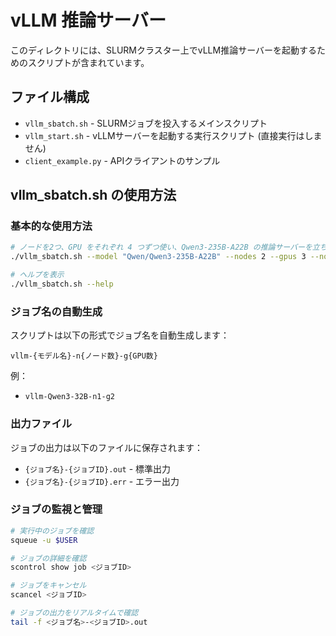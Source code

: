 # vLLM 推論サーバー

このディレクトリには、SLURMクラスター上でvLLM推論サーバーを起動するためのスクリプトが含まれています。

## ファイル構成

- `vllm_sbatch.sh` - SLURMジョブを投入するメインスクリプト
- `vllm_start.sh` - vLLMサーバーを起動する実行スクリプト (直接実行はしません)
- `client_example.py` - APIクライアントのサンプル

## vllm_sbatch.sh の使用方法

### 基本的な使用方法

```bash
# ノードを2つ、GPU をそれぞれ 4 つずつ使い、Qwen3-235B-A22B の推論サーバーを立ち上げる
./vllm_sbatch.sh --model "Qwen/Qwen3-235B-A22B" --nodes 2 --gpus 3 --nodelist osk-gpu54,osk-gpu91 --timeout 01:00:00

# ヘルプを表示
./vllm_sbatch.sh --help
```

### ジョブ名の自動生成

スクリプトは以下の形式でジョブ名を自動生成します：

```
vllm-{モデル名}-n{ノード数}-g{GPU数}
```

例：
- `vllm-Qwen3-32B-n1-g2`

### 出力ファイル

ジョブの出力は以下のファイルに保存されます：

- `{ジョブ名}-{ジョブID}.out` - 標準出力
- `{ジョブ名}-{ジョブID}.err` - エラー出力

### ジョブの監視と管理

```bash
# 実行中のジョブを確認
squeue -u $USER

# ジョブの詳細を確認
scontrol show job <ジョブID>

# ジョブをキャンセル
scancel <ジョブID>

# ジョブの出力をリアルタイムで確認
tail -f <ジョブ名>-<ジョブID>.out
```
